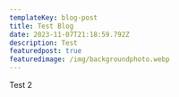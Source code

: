 ```yaml
---
templateKey: blog-post
title: Test Blog
date: 2023-11-07T21:18:59.792Z
description: Test
featuredpost: true
featuredimage: /img/backgroundphoto.webp
---
```

T﻿est 2